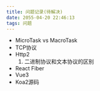 ```yaml
---
title: 问题记录(待解决)
date: 2055-04-20 22:46:13
tags: 问题
---
```


- MicroTask vs MacroTask
- TCP协议
- Http2
  1. 二进制协议和文本协议的区别
- React Fiber
- Vue3
- Koa2源码
